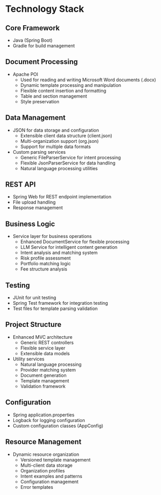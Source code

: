 # Technology Stack

## Core Framework
- Java (Spring Boot)
- Gradle for build management

## Document Processing
- Apache POI
  - Used for reading and writing Microsoft Word documents (.docx)
  - Dynamic template processing and manipulation
  - Flexible content insertion and formatting
  - Table and section management
  - Style preservation

## Data Management
- JSON for data storage and configuration
  - Extensible client data structure (client.json)
  - Multi-organization support (org.json)
  - Support for multiple data formats
- Custom parsing services
  - Generic FileParserService for intent processing
  - Flexible JsonParserService for data handling
  - Natural language processing utilities

## REST API
- Spring Web for REST endpoint implementation
- File upload handling
- Response management

## Business Logic
- Service layer for business operations
  - Enhanced DocumentService for flexible processing
  - LLM Service for intelligent content generation
  - Intent analysis and matching system
  - Risk profile assessment
  - Portfolio matching logic
  - Fee structure analysis

## Testing
- JUnit for unit testing
- Spring Test framework for integration testing
- Test files for template parsing validation

## Project Structure
- Enhanced MVC architecture
  - Generic REST controllers
  - Flexible service layer
  - Extensible data models
- Utility services
  - Natural language processing
  - Provider matching system
  - Document generation
  - Template management
  - Validation framework

## Configuration
- Spring application.properties
- Logback for logging configuration
- Custom configuration classes (AppConfig)

## Resource Management
- Dynamic resource organization
  - Versioned template management
  - Multi-client data storage
  - Organization profiles
  - Intent examples and patterns
  - Configuration management
  - Error templates
